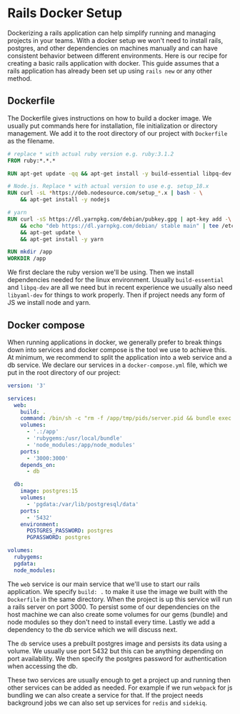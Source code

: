 # Rails Docker Setup

Dockerizing a rails application can help simplify running and managing projects in your teams. With a docker setup we won't need to install rails, postgres, and other dependencies on machines manually and can have consistent behavior between different environments. Here is our recipe for creating a basic rails application with docker. This guide assumes that a rails application has already been set up using `rails new` or any other method.

## Dockerfile

The Dockerfile gives instructions on how to build a docker image. We usually put commands here for installation, file initialization or directory management. We add it to the root directory of our project with `Dockerfile` as the filename.

```dockerfile
# replace * with actual ruby version e.g. ruby:3.1.2
FROM ruby:*.*.*

RUN apt-get update -qq && apt-get install -y build-essential libpq-dev libyaml-dev

# Node.js. Replace * with actual version to use e.g. setup_18.x
RUN curl -sL *https://deb.nodesource.com/setup_*.x | bash - \
    && apt-get install -y nodejs

# yarn
RUN curl -sS https://dl.yarnpkg.com/debian/pubkey.gpg | apt-key add -\
    && echo "deb https://dl.yarnpkg.com/debian/ stable main" | tee /etc/apt/sources.list.d/yarn.list \
    && apt-get update \
    && apt-get install -y yarn

RUN mkdir /app
WORKDIR /app
```

We first declare the ruby version we'll be using. Then we install dependencies needed for the linux environment. Usually `build-essential` and `libpq-dev` are all we need but in recent experience we usually also need `libyaml-dev` for things to work properly. Then if project needs any form of JS we install node and yarn.

## Docker compose

When running applications in docker, we generally prefer to break things down into services and docker compose is the tool we use to achieve this. At minimum, we recommend to split the application into a web service and a db service. We declare our services in a `docker-compose.yml` file, which we put in the root directory of our project:

```yaml
version: '3'

services:
  web:
    build: .
    command: /bin/sh -c "rm -f /app/tmp/pids/server.pid && bundle exec rails s -p 3000 -b '0.0.0.0'"
    volumes:
      - '.:/app'
      - 'rubygems:/usr/local/bundle'
      - 'node_modules:/app/node_modules'
    ports:
      - '3000:3000'
    depends_on:
      - db

  db:
    image: postgres:15
    volumes:
      - 'pgdata:/var/lib/postgresql/data'
    ports:
      - '5432'
    environment:
      POSTGRES_PASSWORD: postgres
      PGPASSWORD: postgres

volumes:
  rubygems:
  pgdata:
  node_modules:
```

The `web` service is our main service that we'll use to start our rails application. We specify `build: .` to make it use the image we built with the `Dockerfile` in the same directory. When the project is up this service will run a rails server on port 3000. To persist some of our dependencies on the host machine we can also create some volumes for our gems (bundle) and node modules so they don't need to install every time. Lastly we add a dependency to the db service which we will discuss next.

The `db` service uses a prebuilt postgres image and persists its data using a volume. We usually use port 5432 but this can be anything depending on port availability. We then specify the postgres password for authentication when accessing the db.

These two services are usually enough to get a project up and running then other services can be added as needed. For example if we run `webpack` for js bundling we can also create a service for that. If the project needs background jobs we can also set up services for `redis` and `sidekiq`.
